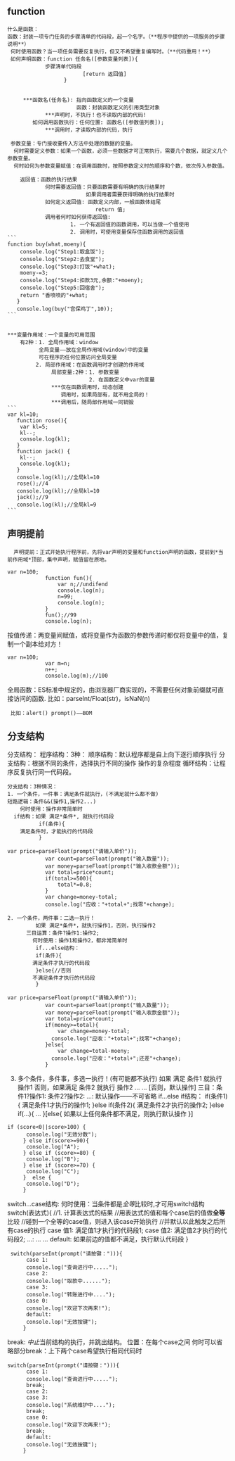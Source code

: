 ## function ##
    什么是函数：
    函数：封装一项专门任务的步骤清单的代码段，起一个名字。（**程序中提供的一项服务的步骤说明**）
     何时使用函数？当一项任务需要反复执行，但又不希望重复编写时。（**代码重用！**）
     如何声明函数：function 任务名([参数变量列表]){
    			步骤清单代码段
                            [return 返回值]
                      }
  

         ***函数名(任务名): 指向函数定义的一个变量
                          函数：封装函数定义的引用类型对象
                ***声明时，不执行！也不读取内部的代码!
            如何调用函数执行：任何位置: 函数名([参数值列表]);
                ***调用时，才读取内部的代码，执行
                
     参数变量：专门接收要传入方法中处理的数据的变量。
      何时需要定义参数：如果一个函数，必须一些数据才可正常执行，需要几个数据，就定义几个参数变量。
      何时如何为参数变量赋值：在调用函数时，按照参数定义时的顺序和个数，依次传入参数值。
      
        返回值：函数的执行结果
                何时需要返回值：只要函数需要有明确的执行结果时
                             如果调用者需要获得明确的执行结果时
                如何定义返回值: 函数定义内部，一般函数体结尾
                                return 值;
                调用者何时如何获得返回值:
                        1. 一个有返回值的函数调用，可以当做一个值使用
                        2. 调用时，可使用变量保存住函数调用的返回值
    ```
    function buy(what,moeny){
        console.log("Step1:取盒饭");
        console.log("Step2:去食堂");
        console.log("Step3:打饭"+what);
        moeny-=3;
        console.log("Step4:扣款3元,余额:"+moeny);
        console.log("Step5:回宿舍");
        return "香喷喷的"+what;
       }
       console.log(buy("宫保鸡丁",10)); 
    ```
   
    
    ***变量作用域：一个变量的可用范围
        有2种：1. 全局作用域：window
    	      全局变量——放在全局作用域(window)中的变量
              可在程序的任何位置访问全局变量
             2. 局部作用域：在函数调用时才创建的作用域
                  局部变量:2种：1. 参数变量
                              2. 在函数定义中var的变量
                  ***仅在函数调用时，动态创建
                     调用时，如果局部有，就不用全局的！
                  ***调用后，随局部作用域一同销毁
    ```
    var kl=10;
       function rose(){
        var kl=5;
        kl--;
        console.log(kl);
       }
       function jack() {
        kl--;
        console.log(kl);
       }
       console.log(kl);//全局kl=10
       rose();//4
       console.log(kl);//全局kl=10
       jack();//9
       console.log(kl);//全局kl=9
    ```

## 声明提前 ##
      声明提前：正式开始执行程序前，先将var声明的变量和function声明的函数，提前到*当前作用域*顶部，集中声明，赋值留在原地。
  

```
var n=100;
			function fun(){
				var n;//undifend
				console.log(n);
				n=99;
				console.log(n);
			}
			fun();//99
			console.log(n);
```
按值传递：两变量间赋值，或将变量作为函数的参数传递时都仅将变量中的值，复制一个副本给对方！

```
var n=100;
			var m=n;
			n++;
			console.log(m);//100
```
全局函数：ES标准中规定的，由浏览器厂商实现的，不需要任何对象前缀就可直接访问的函数.
     比如：parseInt/Float(str)，isNaN(n)

     比如：alert() prompt()——BOM
## 分支结构 ##
分支结构：
    程序结构：3种：
     顺序结构：默认程序都是自上向下逐行顺序执行
     分支结构：根据不同的条件，选择执行不同的操作
             操作的复杂程度
     循环结构：让程序反复执行同一代码段。

    分支结构：3种情况：
    1. 一个条件，一件事：满足条件就执行，(不满足就什么都不做)
    短路逻辑：条件&&(操作1,操作2...)
        何时使用：操作非常简单时
      if结构：如果 满足*条件*, 就执行代码段
              if(条件){
	 	满足条件时，才能执行的代码段
              }

```
var price=parseFloat(prompt("请输入单价"));
			var count=parseFloat(prompt("输入数量"));
			var money=parseFloat(prompt("输入收款金额"));
            var total=price*count;
			if(total>=500){
				total*=0.8;
			}
			var change=money-total;
			console.log("应收："+total+";找零"+change);
```

    2. 一个条件，两件事：二选一执行！
             如果 满足*条件*，就执行操作1，否则，执行操作2
          三目运算：条件?操作1:操作2;
            何时使用：操作1和操作2，都非常简单时
             if...else结构：
             if(条件){
    	    满足条件才执行的代码段
             }else{//否则
    	    不满足条件才执行的代码段
             }

```
var price=parseFloat(prompt("请输入单价"));
			var count=parseFloat(prompt("输入数量"));
			var money=parseFloat(prompt("输入收款金额"));
			var total=price*count;
			if(money>=total){
				var change=money-total;
			  console.log("应收："+total+";找零"+change);
			}else{
				var change=total-moeny;
			  console.log("应收："+total+";还差"+change);
			}
```
   3. 多个条件，多件事，多选一执行！(有可能都不执行)
         如果 满足 条件1 就执行 操作1
    否则，如果满足 条件2 就执行 操作2
    ... ...
                      [否则，默认操作]
      三目：条件1?操作1:
            条件2?操作2:
                    ...:
                默认操作——不可省略
      if...else if结构：
           if(条件1){
		满足条件1才执行的操作1;
            }else if(条件2){
		满足条件2才执行的操作2;
            }else if(...){
		...
            }[else{
 		如果以上任何条件都不满足，则执行默认操作
            }]
```
if (score<0||score>100) {
      console.log("无效分数");
     } else if(score>=90){
      console.log("A");
     } else if (score>=80) {
      console.log("B");
     } else if (score>=70) {
      console.log("C");
     }  else {
      console.log("D");
     }
```

  

switch...case结构:
何时使用：当条件都是*全等*比较时,才可用switch结构
  switch(表达式){ //1. 计算表达式的结果
    //用表达式的值和每个case后的值做**全等**比较
    //碰到一个全等的case值，则进入该case开始执行
//并默认以此触发之后所有case的执行
case 值1:
     满足值1才执行的代码段1;
    case 值2:
         满足值2才执行的代码段2;
         ...:
         ... ...
     default:
     如果前边的值都不满足，执行默认代码段
  }

```
 switch(parseInt(prompt("请按键："))){
      case 1:
      console.log("查询进行中.....");
      case 2:
      console.log("取款中......");
      case 3:
      console.log("转账进行中....");
      case 0:
      console.log("欢迎下次再来!");
      default:
      console.lop("无效按键");
     }
```

  break: *中止*当前结构的执行，并跳出结构。
    位置：在每个case之间
  何时可以省略部分break：上下两个case希望执行相同代码时

```
switch(parseInt(prompt("请按键："))){
      case 1:
      console.log("查询进行中.....");
      break;
      case 2:
      case 3:
      console.log("系统维护中....");
      break;
      case 0:
      console.log("欢迎下次再来!");
      break;
      default:
      console.log("无效按键");
     }
```


  
